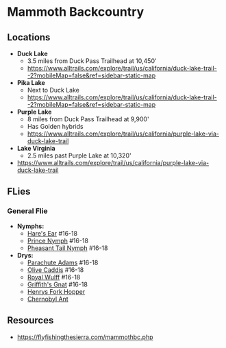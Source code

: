 # Mammoth Backcountry

## Locations

- **Duck Lake**
  - 3.5 miles from Duck Pass Trailhead at 10,450'
  - <https://www.alltrails.com/explore/trail/us/california/duck-lake-trail--2?mobileMap=false&ref=sidebar-static-map>
- **Pika Lake**
  - Next to Duck Lake
  - <https://www.alltrails.com/explore/trail/us/california/duck-lake-trail--2?mobileMap=false&ref=sidebar-static-map>
- **Purple Lake**
  - 8 miles from Duck Pass Trailhead at 9,900'
  - Has Golden hybrids
  - <https://www.alltrails.com/explore/trail/us/california/purple-lake-via-duck-lake-trail>
- **Lake Virginia**
  - 2.5 miles past Purple Lake at 10,320'
- <https://www.alltrails.com/explore/trail/us/california/purple-lake-via-duck-lake-trail>

## FLies

### General Flie

- **Nymphs:**
  - [Hare's Ear](/img/hares-ear.jpg) #16-18
  - [Prince Nymph](/img/prince-nymph-beadhead.jpg) #16-18
  - [Pheasant Tail Nymph](/img/flashback-pheasant-tail.jpg) #16-18
- **Drys:**
  - [Parachute Adams](/img/parachute-adams.jpg) #16-18
  - [Olive Caddis](/img/olive-caddis.jpg) #16-18
  - [Royal Wulff](/img/royal-wulff.jpg) #16-18
  - [Griffith's Gnat](/img/gri) #16-18
  - [Henrys Fork Hopper](/img/griffiths-gnat.jpg)
  - [Chernobyl Ant](/img/chernobyl-ant.jpg)

## Resources

- <https://flyfishingthesierra.com/mammothbc.php>